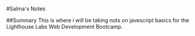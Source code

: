 #Salma's Notes

##Summary
This is where i will be taking nots on javescript basics for the Lighthouse Labs Web Development Bootcamp.